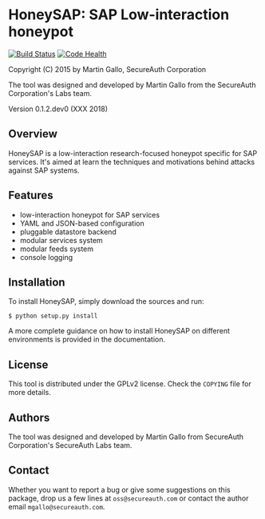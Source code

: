 HoneySAP: SAP Low-interaction honeypot
======================================

[![Build Status](https://travis-ci.org/SecureAuthCorp/HoneySAP.svg?branch=master)](https://travis-ci.org/SecureAuthCorp/HoneySAP)
[![Code Health](https://landscape.io/github/SecureAuthCorp/HoneySAP/master/landscape.svg)](https://landscape.io/github/SecureAuthCorp/HoneySAP/master)

Copyright (C) 2015 by Martin Gallo, SecureAuth Corporation

The tool was designed and developed by Martin Gallo from the SecureAuth Corporation's Labs team.

Version 0.1.2.dev0 (XXX 2018)


Overview
--------

HoneySAP is a low-interaction research-focused honeypot specific for SAP
services. It's aimed at learn the techniques and motivations behind attacks
against SAP systems.


Features
--------

- low-interaction honeypot for SAP services
- YAML and JSON-based configuration
- pluggable datastore backend
- modular services system
- modular feeds system
- console logging


Installation
------------

To install HoneySAP, simply download the sources and run:

    $ python setup.py install

A more complete guidance on how to install HoneySAP on different environments
is provided in the documentation.


License
-------

This tool is distributed under the GPLv2 license. Check the `COPYING` file for
more details.


Authors
-------

The tool was designed and developed by Martin Gallo from SecureAuth
Corporation's SecureAuth Labs team.


Contact
-------

Whether you want to report a bug or give some suggestions on this package, drop
us a few lines at `oss@secureauth.com` or contact the author email
`mgallo@secureauth.com`.
